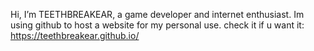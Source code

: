 Hi, I’m TEETHBREAKEAR, a game developer and internet enthusiast. 
Im using github to host a website for my personal use.
check it if u want it: 
https://teethbreakear.github.io/
